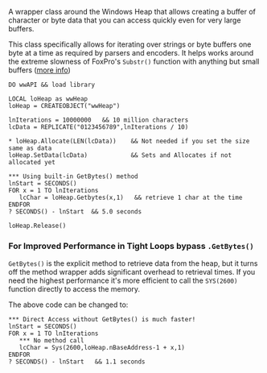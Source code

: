 ﻿A wrapper class around the Windows Heap that allows creating a buffer of character or byte data that you can access quickly even for very large buffers. 

This class specifically allows for iterating over strings or byte buffers one byte at a time as required by parsers and encoders. It helps works around the extreme slowness of FoxPro's `Substr()` function with anything but small buffers ([more info](https://west-wind.com/wconnect/weblog/ShowEntry.blog?id=962))

```foxpro
DO wwAPI && load library

LOCAL loHeap as wwHeap
loHeap = CREATEOBJECT("wwHeap")

lnIterations = 10000000   && 10 million characters
lcData = REPLICATE("0123456789",lnIterations / 10)

* loHeap.Allocate(LEN(lcData))    && Not needed if you set the size same as data
loHeap.SetData(lcData)            && Sets and Allocates if not allocated yet

*** Using built-in GetBytes() method
lnStart = SECONDS()
FOR x = 1 TO lnIterations
   lcChar = loHeap.Getbytes(x,1)   && retrieve 1 char at the time      
ENDFOR
? SECONDS() - lnStart  && 5.0 seconds

loHeap.Release()
```

### For Improved Performance in Tight Loops bypass `.GetBytes()`
`GetBytes()` is the explicit method to retrieve data from the heap, but it turns off the method wrapper adds significant overhead to retrieval times. If you need the highest performance it's more efficient to call the `SYS(2600)` function directly to access the memory.

The above code can be changed to:

```foxpro
*** Direct Access without GetBytes() is much faster!
lnStart = SECONDS()
FOR x = 1 TO lnIterations
   *** No method call	
   lcChar =	Sys(2600,loHeap.nBaseAddress-1 + x,1)
ENDFOR
? SECONDS() - lnStart   && 1.1 seconds
```